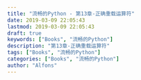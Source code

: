 ```yaml
---
title: "流畅的Python - 第13章-正确重载运算符"
date: 2019-03-09 22:05:43
lastmod: 2019-03-09 22:05:43
draft: true
keywords: ["Books", "流畅的Python"]
description: "第13章-正确重载运算符"
tags: ["Books", "流畅的Python"]
categories: ["Books", "流畅的Python"]
author: "Alfons"
---
```

<!--more-->
